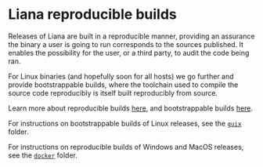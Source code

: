 # Liana reproducible builds

Releases of Liana are built in a reproducible manner, providing an assurance the binary a user is
going to run corresponds to the sources published. It enables the possibility for the user, or a
third party, to audit the code being ran.

For Linux binaries (and hopefully soon for all hosts) we go further and provide bootstrappable
builds, where the toolchain used to compile the source code reproducibly is itself built
reproducibly from source.

Learn more about reproducible builds [here](https://reproducible-builds.org/), and bootstrappable
builds [here](https://bootstrappable.org/).

For instructions on bootstrappable builds of Linux releases, see the [`guix`](./guix) folder.

For instructions on reproducible builds of Windows and MacOS releases, see the [`docker`](./docker)
folder.
